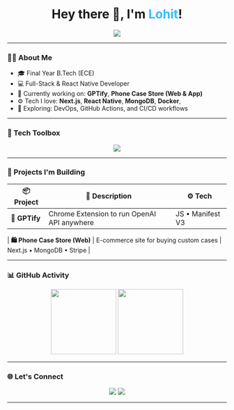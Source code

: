 <h1 align="center">Hey there 👋, I'm <span style="color:#38BDF8;">Lohit</span>!</h1>
<p align="center">
  <img src="https://readme-typing-svg.herokuapp.com?font=Fira+Code&size=14&pause=1000&color=38BDF8&center=true&vCenter=true&width=440&lines=Full-Stack+Developer;MERN+Stack+%7C+TypeScript+React-Native+%7C+CI%2FCD;Open+Source+Enthusiast;Devops;Always+learning+something+new..." />
</p>

---

### 🧑‍💻 About Me
- 🎓 Final Year B.Tech (ECE)
- 💻 Full-Stack & React Native Developer
- 🔭 Currently working on: **GPTify**, **Phone Case Store (Web & App)**
- ⚙️ Tech I love: **Next.js**, **React Native**, **MongoDB**, **Docker**, 
- 🧠 Exploring: DevOps, GitHub Actions, and CI/CD workflows


---

### 🧰 Tech Toolbox
<p align="center">
  <img src="https://skillicons.dev/icons?i=react,reactnative,nextjs,nodejs,typescript,javascript,tailwind,express,mongodb,vercel,docker,figma,git,github,linux" />
</p>

---

### 🚀 Projects I'm Building

| 📦 Project | 📝 Description | ⚙️ Tech |
|-----------|----------------|---------|
| **🧠 GPTify** | Chrome Extension to run OpenAI API anywhere | JS • Manifest V3 |

| **🛍️ Phone Case Store (Web)** | E-commerce site for buying custom cases | Next.js • MongoDB • Stripe |

---

### 📊 GitHub Activity
<p align="center">
  <img src="https://github-readme-stats.vercel.app/api?username=Undefeated22&show_icons=true&theme=tokyonight&hide_border=true" height="150"/>
  <img src="https://github-readme-stats.vercel.app/api/top-langs/?username=Undefeated22&layout=compact&theme=tokyonight&hide_border=true" height="150"/>
</p>

---

### 🌐 Let's Connect
<p align="center">
  <a href="mailto:11undefeated22@gmail.com"><img src="https://img.shields.io/badge/-Email-38BDF8?style=flat-square&logo=gmail&logoColor=white" /></a>
  <a href="https://linkedin.com/in/lohit-undefeated?"><img src="https://img.shields.io/badge/-LinkedIn-0A66C2?style=flat-square&logo=linkedin&logoColor=white" /></a>

</p>

---
